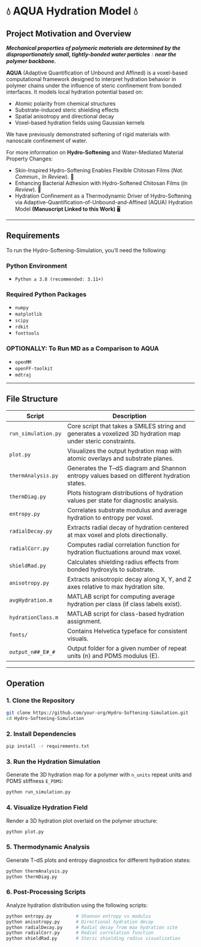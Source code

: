 # 💧 AQUA Hydration Model 💧

## Project Motivation and Overview

***Mechanical properties of polymeric materials are determined by the disproportionately small, tightly-bonded water particles*** 💧 ***near the polymer backbone.*** 

**AQUA** (Adaptive Quantification of Unbound and Affined) is a voxel-based computational framework designed to interpret hydration behavior in polymer chains under the influence of steric confinement from bonded interfaces. It models local hydration potential based on:

- Atomic polarity from chemical structures  
- Substrate-induced steric shielding effects 
- Spatial anisotropy and directional decay  
- Voxel-based hydration fields using Gaussian kernels  

We have previously demonstrated softening of rigid materials with nanoscale confinement of water.

For more information on **Hydro-Softening** and Water-Mediated Material Property Changes:
- Skin-Inspired Hydro-Softening Enables Flexible Chitosan Films (*Nat. Commun., In Review*). 🧪
- Enhancing Bacterial Adhesion with Hydro-Softened Chitosan Films (*In Review*). 🦠
- Hydration Confinement as a Thermodynamic Driver of Hydro-Softening 
  via Adaptive-Quantification-of-Unbound-and-Affined (AQUA) Hydration Model
  **(Manuscript Linked to this Work)** 🖥️

---

## Requirements

To run the Hydro-Softening-Simulation, you’ll need the following:

### Python Environment
- `Python ≥ 3.8 (recommended: 3.11+)`

### Required Python Packages
- `numpy`
- `matplotlib`
- `scipy`
- `rdkit`
- `fonttools`

### OPTIONALLY: To Run MD as a Comparison to AQUA
- `openMM`
- `openFF-toolkit`
- `mdtraj`

---

## File Structure

| Script | Description |
|--------|-------------|
| `run_simulation.py` | Core script that takes a SMILES string and generates a voxelized 3D hydration map under steric constraints. |
| `plot.py` | Visualizes the output hydration map with atomic overlays and substrate planes. |
| `thermAnalysis.py` | Generates the T–dS diagram and Shannon entropy values based on different hydration states. |
| `thermDiag.py` | Plots histogram distributions of hydration values per state for diagnostic analysis. |
| `entropy.py` | Correlates substrate modulus and average hydration to entropy per voxel. |
| `radialDecay.py` | Extracts radial decay of hydration centered at max voxel and plots directionally. |
| `radialCorr.py` | Computes radial correlation function for hydration fluctuations around max voxel. |
| `shieldRad.py` | Calculates shielding radius effects from bonded hydroxyls to substrate. |
| `anisotropy.py` | Extracts anisotropic decay along X, Y, and Z axes relative to max hydration site. |
| `avgHydration.m` | MATLAB script for computing average hydration per class (if class labels exist). |
| `hydrationClass.m` | MATLAB script for class-based hydration assignment. |
| `fonts/` | Contains Helvetica typeface for consistent visuals. |
| `output_n##_E#_#` | Output folder for a given number of repeat units (n) and PDMS modulus (E). |

---

## Operation

### 1. Clone the Repository
```bash
git clone https://github.com/your-org/Hydro-Softening-Simulation.git
cd Hydro-Softening-Simulation
```

### 2. Install Dependencies
```bash
pip install -r requirements.txt
```

### 3. Run the Hydration Simulation
Generate the 3D hydration map for a polymer with `n_units` repeat units and PDMS stiffness `E_PDMS`:
```bash
python run_simulation.py
```

### 4. Visualize Hydration Field
Render a 3D hydration plot overlaid on the polymer structure:
```bash
python plot.py
```

### 5. Thermodynamic Analysis
Generate T–dS plots and entropy diagnostics for different hydration states:
```bash
python thermAnalysis.py
python thermDiag.py
```

### 6. Post-Processing Scripts
Analyze hydration distribution using the following scripts:
```bash
python entropy.py         # Shannon entropy vs modulus
python anisotropy.py      # Directional hydration decay
python radialDecay.py     # Radial decay from max hydration site
python radialCorr.py      # Radial correlation function
python shieldRad.py       # Steric shielding radius visualization
```
